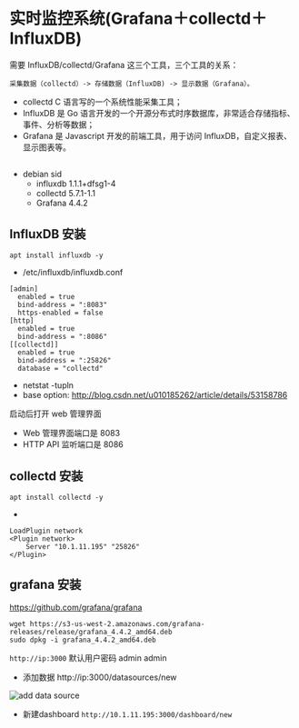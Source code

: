 # 实时监控系统(Grafana＋collectd＋InfluxDB)

需要 InfluxDB/collectd/Grafana 这三个工具，三个工具的关系：

    采集数据（collectd）-> 存储数据（InfluxDB) -> 显示数据（Grafana）。

* collectd C 语言写的一个系统性能采集工具；
* InfluxDB 是 Go 语言开发的一个开源分布式时序数据库，非常适合存储指标、事件、分析等数据；
* Grafana  是 Javascript 开发的前端工具，用于访问 InfluxDB，自定义报表、显示图表等。

## 

* debian sid
  * influxdb  1.1.1+dfsg1-4
  * collectd  5.7.1-1.1 
  * Grafana   4.4.2

## InfluxDB 安装 
	
`apt install influxdb -y`

* /etc/influxdb/influxdb.conf

```
[admin]
  enabled = true
  bind-address = ":8083"
  https-enabled = false
[http]
  enabled = true
  bind-address = ":8086"
[[collectd]]
  enabled = true 
  bind-address = ":25826"
  database = "collectd"
```

* netstat -tupln
* base option: http://blog.csdn.net/u010185262/article/details/53158786

启动后打开 web 管理界面 
* Web 管理界面端口是 8083
* HTTP API 监听端口是 8086

## collectd 安装

`apt install collectd -y`

* 
```
LoadPlugin network
<Plugin network>
	Server "10.1.11.195" "25826"
</Plugin>
```

## grafana 安装


https://github.com/grafana/grafana

```
wget https://s3-us-west-2.amazonaws.com/grafana-releases/release/grafana_4.4.2_amd64.deb 
sudo dpkg -i grafana_4.4.2_amd64.deb 
```

`http://ip:3000` 默认用户密码 admin admin
 
* 添加数据 http://ip:3000/datasources/new

![add data source](images/granafa_add_data_source.png)
 
* 新建dashboard `http://10.1.11.195:3000/dashboard/new`



